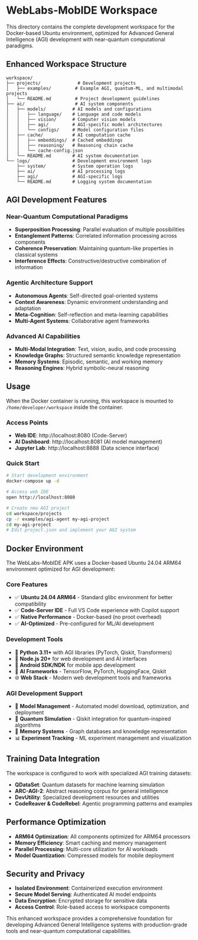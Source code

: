 # WebLabs-MobIDE Workspace

This directory contains the complete development workspace for the Docker-based Ubuntu environment, optimized for Advanced General Intelligence (AGI) development with near-quantum computational paradigms.

## Enhanced Workspace Structure

```
workspace/
├── projects/              # Development projects
│   ├── examples/         # Example AGI, quantum-ML, and multimodal projects
│   └── README.md         # Project development guidelines
├── ai/                   # AI system components
│   ├── models/          # AI models and configurations
│   │   ├── language/    # Language and code models
│   │   ├── vision/      # Computer vision models
│   │   ├── agi/         # AGI-specific model architectures
│   │   └── configs/     # Model configuration files
│   ├── cache/           # AI computation cache
│   │   ├── embeddings/  # Cached embeddings
│   │   ├── reasoning/   # Reasoning chain cache
│   │   └── cache-config.json
│   └── README.md        # AI system documentation
└── logs/                # Development environment logs
    ├── system/          # System operation logs
    ├── ai/              # AI processing logs
    ├── agi/             # AGI-specific logs
    └── README.md        # Logging system documentation
```

## AGI Development Features

### Near-Quantum Computational Paradigms
- **Superposition Processing**: Parallel evaluation of multiple possibilities
- **Entanglement Patterns**: Correlated information processing across components
- **Coherence Preservation**: Maintaining quantum-like properties in classical systems
- **Interference Effects**: Constructive/destructive combination of information

### Agentic Architecture Support
- **Autonomous Agents**: Self-directed goal-oriented systems
- **Context Awareness**: Dynamic environment understanding and adaptation
- **Meta-Cognition**: Self-reflection and meta-learning capabilities
- **Multi-Agent Systems**: Collaborative agent frameworks

### Advanced AI Capabilities
- **Multi-Modal Integration**: Text, vision, audio, and code processing
- **Knowledge Graphs**: Structured semantic knowledge representation
- **Memory Systems**: Episodic, semantic, and working memory
- **Reasoning Engines**: Hybrid symbolic-neural reasoning

## Usage

When the Docker container is running, this workspace is mounted to `/home/developer/workspace` inside the container.

### Access Points
- **Web IDE**: http://localhost:8080 (Code-Server)
- **AI Dashboard**: http://localhost:8081 (AI model management)
- **Jupyter Lab**: http://localhost:8888 (Data science interface)

### Quick Start
```bash
# Start development environment
docker-compose up -d

# Access web IDE
open http://localhost:8080

# Create new AGI project
cd workspace/projects
cp -r examples/agi-agent my-agi-project
cd my-agi-project
# Edit project.json and implement your AGI system
```

## Docker Environment

The WebLabs-MobIDE APK uses a Docker-based Ubuntu 24.04 ARM64 environment optimized for AGI development:

### Core Features
- ✅ **Ubuntu 24.04 ARM64** - Standard glibc environment for better compatibility
- ✅ **Code-Server IDE** - Full VS Code experience with Copilot support
- ✅ **Native Performance** - Docker-based (no proot overhead)
- ✅ **AI-Optimized** - Pre-configured for ML/AI development

### Development Tools
- 🐍 **Python 3.11+** with AGI libraries (PyTorch, Qiskit, Transformers)
- 🔧 **Node.js 20+** for web development and AI interfaces
- 📱 **Android SDK/NDK** for mobile app development
- 🧠 **AI Frameworks** - TensorFlow, PyTorch, HuggingFace, Qiskit
- 🌐 **Web Stack** - Modern web development tools and frameworks

### AGI Development Support
- 🤖 **Model Management** - Automated model download, optimization, and deployment
- 🧮 **Quantum Simulation** - Qiskit integration for quantum-inspired algorithms
- 🧠 **Memory Systems** - Graph databases and knowledge representation
- 📊 **Experiment Tracking** - ML experiment management and visualization

## Training Data Integration

The workspace is configured to work with specialized AGI training datasets:

- **QDataSet**: Quantum datasets for machine learning simulation
- **ARC-AGI-2**: Abstract reasoning corpus for general intelligence
- **DevUtility**: Specialized development resources and utilities
- **CodeReaver & CodeRebel**: Agentic programming patterns and examples

## Performance Optimization

- **ARM64 Optimization**: All components optimized for ARM64 processors
- **Memory Efficiency**: Smart caching and memory management
- **Parallel Processing**: Multi-core utilization for AI workloads
- **Model Quantization**: Compressed models for mobile deployment

## Security and Privacy

- **Isolated Environment**: Containerized execution environment
- **Secure Model Serving**: Authenticated AI model endpoints
- **Data Encryption**: Encrypted storage for sensitive data
- **Access Control**: Role-based access to workspace components

This enhanced workspace provides a comprehensive foundation for developing Advanced General Intelligence systems with production-grade tools and near-quantum computational capabilities.